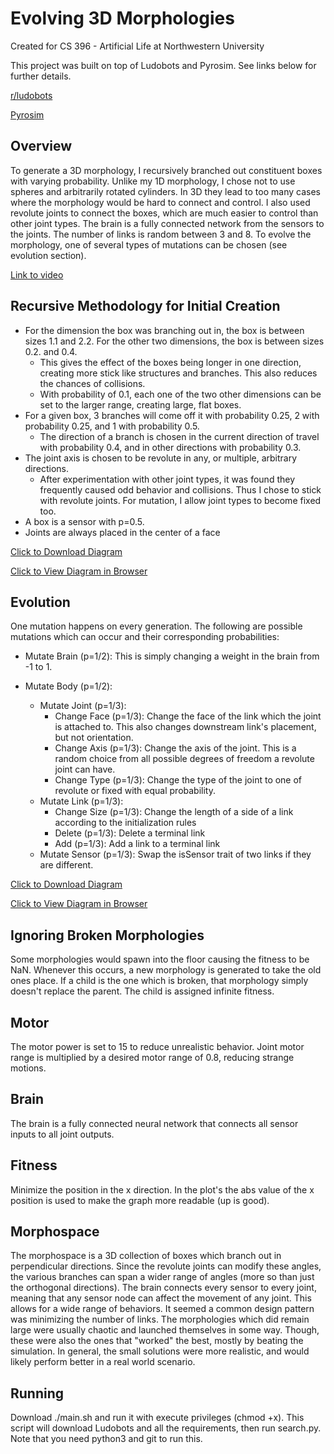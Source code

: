 # Evolving 3D Morphologies
Created for CS 396 - Artificial Life at Northwestern University

This project was built on top of Ludobots and Pyrosim. See links below for further details.

[r/ludobots](https://www.reddit.com/r/ludobots/)

[Pyrosim](https://github.com/ccappelle/pyrosim)
## Overview
To generate a 3D morphology, I recursively branched out constituent boxes with varying probability. Unlike my 1D morphology, I chose not to use spheres and arbitrarily rotated cylinders. In 3D they lead to too many cases where the morphology would be hard to connect and control. I also used revolute joints to connect the boxes, which are much easier to control than other joint types. The brain is a fully connected network from the sensors to the joints. The number of links is random between 3 and 8. To evolve the morphology, one of several types of mutations can be chosen (see evolution section).

[Link to video](https://youtu.be/Xvd_xRGgUSE)

## Recursive Methodology for Initial Creation
* For the dimension the box was branching out in, the box is between sizes 1.1 and 2.2. For the other two dimensions, the box is between sizes 0.2. and 0.4.
    * This gives the effect of the boxes being longer in one direction, creating more stick like structures and branches. This also reduces the chances of collisions.
    * With probability of 0.1, each one of the two other dimensions can be set to the larger range, creating large, flat boxes.
* For a given box, 3 branches will come off it with probability 0.25, 2 with probability 0.25, and 1 with probability 0.5.
    * The direction of a branch is chosen in the current direction of travel with probability 0.4, and in other directions with probability 0.3.
* The joint axis is chosen to be revolute in any, or multiple, arbitrary directions.
    * After experimentation with other joint types, it was found they frequently caused odd behavior and collisions. Thus I chose to stick with revolute joints. For mutation, I allow joint types to become fixed too.
* A box is a sensor with p=0.5.
* Joints are always placed in the center of a face

[Click to Download Diagram](https://github.com/cadenhowell/Ludobots/files/10788596/diagram.pdf)

[Click to View Diagram in Browser](diagram.pdf)

## Evolution
One mutation happens on every generation. The following are possible mutations which can occur and their corresponding probabilities:

* Mutate Brain (p=1/2): This is simply changing a weight in the brain from -1 to 1.

* Mutate Body (p=1/2):
    * Mutate Joint (p=1/3):
        * Change Face (p=1/3): Change the face of the link which the joint is attached to. This also changes downstream link's placement, but not orientation.
        * Change Axis (p=1/3): Change the axis of the joint. This is a random choice from all possible degrees of freedom a revolute joint can have.
        * Change Type (p=1/3): Change the type of the joint to one of revolute or fixed with equal probability.
    * Mutate Link (p=1/3): 
        * Change Size (p=1/3): Change the length of a side of a link according to the initialization rules
        * Delete (p=1/3): Delete a terminal link
        * Add (p=1/3): Add a link to a terminal link
    * Mutate Sensor (p=1/3): Swap the isSensor trait of two links if they are different.

[Click to Download Diagram](https://github.com/cadenhowell/Ludobots/files/10788596/diagram.pdf)

[Click to View Diagram in Browser](mutation.pdf)

## Ignoring Broken Morphologies
Some morphologies would spawn into the floor causing the fitness to be NaN. Whenever this occurs, a new morphology is generated to take the old ones place. If a child is the one which is broken, that morphology simply doesn't replace the parent. The child is assigned infinite fitness.

## Motor
The motor power is set to 15 to reduce unrealistic behavior.
Joint motor range is multiplied by a desired motor range of 0.8, reducing strange motions.

## Brain
The brain is a fully connected neural network that connects all sensor inputs to all joint outputs.

## Fitness
Minimize the position in the x direction. In the plot's the abs value of the x position is used to make the graph more readable (up is good).

## Morphospace
The morphospace is a 3D collection of boxes which branch out in perpendicular directions. Since the revolute joints can modify these angles, the various branches can span a wider range of angles (more so than just the orthogonal directions). The brain connects every sensor to every joint, meaning that any sensor node can affect the movement of any joint. This allows for a wide range of behaviors. It seemed a common design pattern was minimizing the number of links. The morphologies which did remain large were usually chaotic and launched themselves in some way. Though, these were also the ones that "worked" the best, mostly by beating the simulation. In general, the small solutions were more realistic, and would likely perform better in a real world scenario.
## Running
Download ./main.sh and run it with execute privileges (chmod +x). This script will download Ludobots and all the requirements, then run search.py. Note that you need python3 and git to run this.

